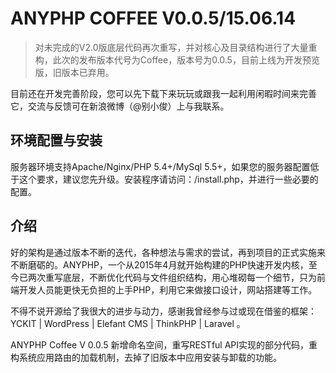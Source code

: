 # ANYPHP COFFEE V0.0.5/15.06.14
> 对未完成的V2.0版底层代码再次重写，并对核心及目录结构进行了大量重构，此次的发布版本代号为Coffee，版本号为0.0.5，目前上线为开发预览版，旧版本已弃用。

目前还在开发完善阶段，您可以先下载下来玩玩或跟我一起利用闲暇时间来完善它，交流与反馈可在新浪微博（@别小俊）上与我联系。

## 环境配置与安装

服务器环境支持Apache/Nginx/PHP 5.4+/MySql 5.5+，如果您的服务器配置低于这个要求，建议您先升级。安装程序请访问：/install.php，并进行一些必要的配置。

## 介绍

好的架构是通过版本不断的迭代，各种想法与需求的尝试，再到项目的正式实施来不断磨砺的。ANYPHP，一个从2015年4月就开始构建的PHP快速开发内核，至今已两次重写底层，不断优化代码与文件组织结构，用心堆砌每一个细节，只为前端开发人员能更快无负担的上手PHP，利用它来做接口设计，网站搭建等工作。

不得不说开源给了我很大的进步与动力，感谢我曾经参与过或现在借鉴的框架：YCKIT | WordPress | Elefant CMS | ThinkPHP | Laravel 。

ANYPHP Coffee V 0.0.5 新增命名空间，重写RESTful API实现的部分代码，重构系统应用路由的加载机制，去掉了旧版本中应用安装与卸载的功能。
